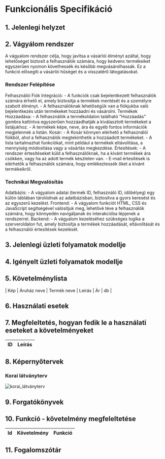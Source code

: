 # Funkcionális Specifikáció
## 1. Jelenlegi helyzet


## 2. Vágyálom rendszer
A vágyalom rendszer célja, hogy javítsa a vásárlói élményt azáltal, hogy lehetőséget biztosít a felhasználók számára, hogy kedvenc termékeiket egyszerűen nyomon követhessék és később megvásárolhassák. Ez a funkció elősegíti a vásárlói hűséget és a visszatérő látogatásokat.

<h3>Rendszer Felépítése</h3>

Felhasználói Fiók Integráció:
    - A funkciók csak bejelentkezett felhasználók számára érhető el, amely biztosítja a termékek mentését és a személyre szabott élményt.
    - A felhasználóknak lehetőségük van a fiókjukba való bejelentkezés után termékeket hozzáadni és vásárolni.
Termékek Hozzáadása:
    - A felhasználók a termékoldalon található "Hozzáadás" gombra kattintva egyszerűen hozzáadhatják a kiválasztott termékeket a listájukhoz.
    - A termékek képe, neve, ára és egyéb fontos információk megjelennek a listán.
Kosár:
    - A Kosár könnyen elérhető a felhasználói fiókból, ahol a felhasználók megtekinthetik a hozzáadott termékeket.
    - A lista tartalmazhat funkciókat, mint például a termékek eltávolítása, a mennyiség módosítása vagy a vásárlás megkezdése.
Értesítések:
    - A rendszer értesítéseket küld a felhasználóknak, ha a kívánt termékek ára csökken, vagy ha az adott termék készleten van.
    - E-mail értesítések is elérhetők a felhasználók számára, hogy emlékeztessék őket a kívánt termékeikről.

<h3>Technikai Megvalósítás</h3>

Adatbázis:
    - A vágyalom adatai (termék ID, felhasználó ID, időbélyeg) egy külön táblában tárolódnak az adatbázisban, biztosítva a gyors keresést és az egyszerű kezelést.
Frontend:
    - A vágyalom funkciót HTML, CSS és JavaScript segítségével valósítjuk meg, lehetővé téve a felhasználók számára, hogy könnyedén navigáljanak és interakcióba lépjenek a rendszerrel.
Backend:
    - A vágyalom kezeléséhez szükséges logika a szerveroldalon fut, amely biztosítja a termékek hozzáadását, eltávolítását és a felhasználói értesítések kezelését.


## 3. Jelenlegi üzleti folyamatok modellje



## 4. Igényelt üzleti folyamatok modellje


## 5. Követelménylista

| Kép | Áruház neve | Termék neve | Leírás | Ár | db |


## 6. Használati esetek


## 7. Megfeleltetés, hogyan fedik le a használati eseteket a követelményeket
|ID|Leírás           |
|-------------------------|---------------------------|


## 8. Képernyőtervek

### Korai látványterv
![korai_látványterv](../Img/memulatoralphfa.jpg)


## 9. Forgatókönyvek


## 10. Funkció - követelmény megfeleltetése

 | Id | Követelmény | Funkció |
 | :---: | --- | --- |

## 11. Fogalomszótár

